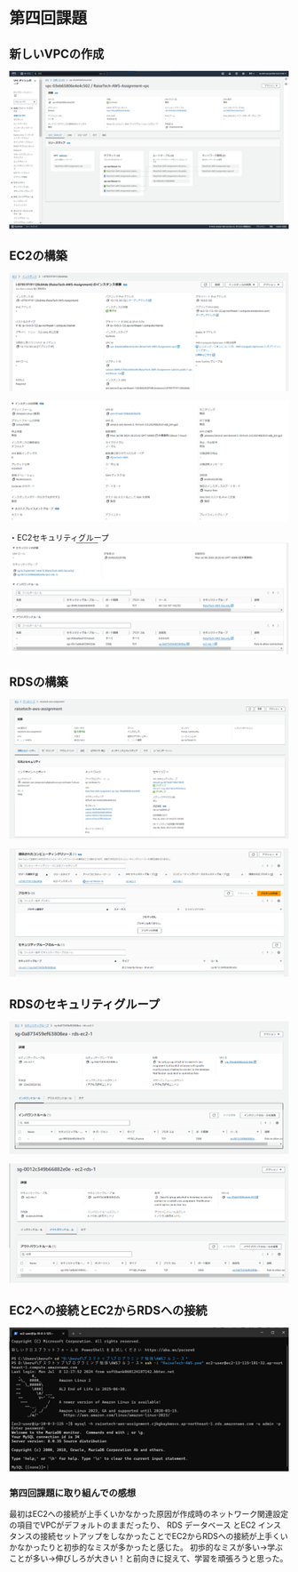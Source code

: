 # 第四回課題

## 新しいVPCの作成
![image1](images04/VPCの構築①.png)  

## EC2の構築
![image2](/images04/EC2の構築①.png) 

![image3](/images04/EC2の構築②.png) 

・EC2セキュリティグループ
![image4](/images04/EC2セキュリティグループ.png) 

## RDSの構築
![image5](/images04/RDSの構築①.png) 

![image6](/images04/RDSの構築②改.png) 

## RDSのセキュリティグループ
![image7](/images04/RDSのセキュリティグループ①.png) 

![image8](/images04/RDSのセキュリティグループ②.png) 

## EC2への接続とEC2からRDSへの接続
![image9](/images04/EC2への接続とEC2からRDSへの接続.png) 

### 第四回課題に取り組んでの感想
最初はEC2への接続が上手くいかなかった原因が作成時のネットワーク関連設定の項目でVPCがデフォルトのままだったり、
RDS データベース とEC2 インスタンスの接続セットアップをしなかったことでEC2からRDSへの接続が上手くいかなかったりと初歩的なミスが多かったと感じた。
初歩的なミスが多い→学ぶことが多い→伸びしろが大きい！と前向きに捉えて、学習を頑張ろうと思った。
